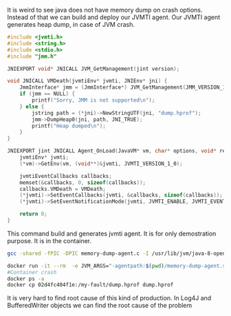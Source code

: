 It is weird to see java does not have memory dump on crash options. Instead of that we can build and deploy our JVMTI agent. Our JVMTI agent generates heap dump, in case of JVM crash.

```c
#include <jvmti.h>
#include <string.h>
#include <stdio.h>
#include "jmm.h"

JNIEXPORT void* JNICALL JVM_GetManagement(jint version);

void JNICALL VMDeath(jvmtiEnv* jvmti, JNIEnv* jni) {
    JmmInterface* jmm = (JmmInterface*) JVM_GetManagement(JMM_VERSION_1_0);
    if (jmm == NULL) {
        printf("Sorry, JMM is not supported\n");
    } else {
        jstring path = (*jni)->NewStringUTF(jni, "dump.hprof");
        jmm->DumpHeap0(jni, path, JNI_TRUE);
        printf("Heap dumped\n");
    }
}

JNIEXPORT jint JNICALL Agent_OnLoad(JavaVM* vm, char* options, void* reserved) {
    jvmtiEnv* jvmti;
    (*vm)->GetEnv(vm, (void**)&jvmti, JVMTI_VERSION_1_0);

    jvmtiEventCallbacks callbacks;
    memset(&callbacks, 0, sizeof(callbacks));
    callbacks.VMDeath = VMDeath;
    (*jvmti)->SetEventCallbacks(jvmti, &callbacks, sizeof(callbacks));
    (*jvmti)->SetEventNotificationMode(jvmti, JVMTI_ENABLE, JVMTI_EVENT_VM_DEATH, NULL);

    return 0;
}
```

This command build and generates jvmti agent. It is for only demostration purpose. It is in the container.
```bash
gcc -shared -fPIC -DPIC memory-dump-agent.c -I /usr/lib/jvm/java-8-openjdk-amd64/include/  -I /usr/lib/jvm/java-8-openjdk-amd64/include/linux/ -o memory-dump-agent.so
```

```bash
docker run -it --rm  -e JVM_ARGS="-agentpath:$(pwd)/memory-dump-agent.so" pamir/jvm-cases CrashOnError
#Container crash
docker ps -a
docker cp 02d4fc404f1e:/my-fault/dump.hprof dump.hprof
```

It is very hard to find root cause of this kind of production. In Log4J and BufferedWriter objects we can find the root cause of the problem





```



